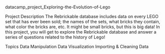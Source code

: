datacamp_project_Exploring-the-Evolution-of-Lego

Project Description
The Rebrickable database includes data on every LEGO set that has ever been sold; the names of the sets, what bricks they contain, what color the bricks are, etc. It might be small bricks, but this is big data! In this project, you will get to explore the Rebrickable database and answer a series of questions related to the history of Lego!

Topics
Data Manipulation
Data Visualization
Importing & Cleaning Data
